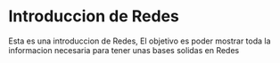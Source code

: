 # Introduccion de Redes

Esta es una introduccion de Redes, El objetivo es poder mostrar toda la informacion necesaria para tener unas bases solidas en Redes
